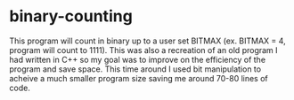 # binary-counting
This program will count in binary up to a user set BITMAX (ex. BITMAX = 4, program will count to 1111). This was also a recreation of an old program I had written in C++ so my goal was to improve on the efficiency of the program and save space. This time around I used bit manipulation to acheive a much smaller program size saving me around 70-80 lines of code.
